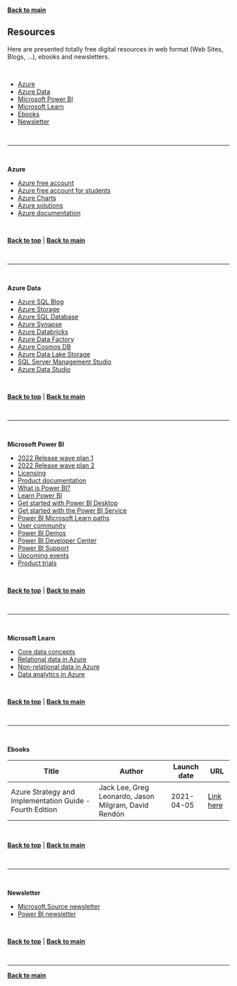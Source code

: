 <a id="top" />

<br/>


[**Back to main**](./README.md)

## Resources

Here are presented totally free digital resources in web format (Web Sites, Blogs, ...), ebooks and newsletters.

<br>

* [Azure](#azure)
* [Azure Data](#azure_data)
* [Microsoft Power BI](#power_bi)
* [Microsoft Learn](#mslearn)
* [Ebooks](#ebooks)
* [Newsletter](#newsletter)


<br/>

---

<a id="azure" />

<br/>


**Azure**

- [Azure free account](https://azure.microsoft.com/en-us/free/)
- [Azure free account for students](https://azure.microsoft.com/en-us/free/students/)
- [Azure Charts](https://azurecharts.com/)
- [Azure solutions](https://azure.microsoft.com/en-us/solutions/)
- [Azure documentation](https://learn.microsoft.com/en-us/azure/)



<br/>

[**Back to top**](#top) | [**Back to main**](README.md)

<br/>


---

<a id="azure_data" />

<br/>


**Azure Data**

- [Azure SQL Blog](https://techcommunity.microsoft.com/t5/azure-sql-blog/bg-p/AzureSQLBlog)
- [Azure Storage](https://docs.microsoft.com/en-us/azure/storage/common/storage-introduction)
- [Azure SQL Database](https://docs.microsoft.com/en-us/azure/azure-sql/database/sql-database-paas-overview)
- [Azure Synapse](https://docs.microsoft.com/en-us/azure/synapse-analytics/overview-what-is)
- [Azure Databricks](https://docs.microsoft.com/en-us/azure/databricks/scenarios/what-is-azure-databricks)
- [Azure Data Factory](https://docs.microsoft.com/en-us/azure/data-factory/introduction)
- [Azure Cosmos DB](https://docs.microsoft.com/en-us/azure/cosmos-db/introduction)
- [Azure Data Lake Storage](https://docs.microsoft.com/en-us/azure/storage/blobs/data-lake-storage-introduction)
- [SQL Server Management Studio](https://docs.microsoft.com/en-us/sql/ssms/sql-server-management-studio-ssms)
- [Azure Data Studio](https://docs.microsoft.com/en-us/sql/azure-data-studio/what-is-azure-data-studio)



<br/>

[**Back to top**](#top) | [**Back to main**](README.md)

<br/>


---

<a id="power_bi" />

<br/>


**Microsoft Power BI**

- [2022 Release wave plan 1](https://aka.ms/Plan/2022RW1/PowerBI)
- [2022 Release wave plan 2](https://aka.ms/Plan/2022RW2/PowerBI)
- [Licensing](https://aka.ms/Licensing/PowerBI)
- [Product documentation](https://learn.microsoft.com/en-us/power-bi/)
- [What is Power BI?](https://learn.microsoft.com/en-us/power-bi/power-bi-overview)
- [Learn Power BI](https://powerbi.microsoft.com/en-us/learning/)
- [Get started with Power BI Desktop](https://learn.microsoft.com/en-us/power-bi/desktop-getting-started)
- [Get started with the Power BI Service](https://learn.microsoft.com/en-us/power-bi/service-get-started)
- [Power BI Microsoft Learn paths](https://learn.microsoft.com/en-us/training/browse/?expanded=power-platform&resource_type=learning%20path&products=power-bi)
- [User community](https://aka.ms/Community/PowerBI)
- [Power BI Demos](https://powerbi.microsoft.com/en-us/demo)
- [Power BI Developer Center](https://powerbi.microsoft.com/en-us/developers/)
- [Power BI Support](https://powerbi.microsoft.com/en-us/support/)
- [Upcoming events](https://aka.ms/Events/PowerBI)
- [Product trials](https://aka.ms/Trials/PowerBI)

<br/>

[**Back to top**](#top) | [**Back to main**](README.md)

<br/>


---

<a id="mslearn" />

<br/>


**Microsoft Learn**

- [Core data concepts](https://aka.ms/ExploreDataConcepts)
- [Relational data in Azure](https://aka.ms/ExploreRelationalData)
- [Non-relational data in Azure](https://aka.ms/ExploreNonRelationalData)
- [Data analytics in Azure](https://aka.ms/ExploreDataAnalytics)

<br/>

[**Back to top**](#top) | [**Back to main**](README.md)

<br/>


---

<a id="ebooks" />

<br/>


**Ebooks**

| Title | Author | Launch date | URL |
| --- | --- | --- | --- | 
| Azure Strategy and Implementation Guide - Fourth Edition | Jack Lee, Greg Leonardo, Jason Milgram, David Rendón | 2021-04-05 | [Link here](https://azure.microsoft.com/en-us/resources/azure-strategy-and-implementation-guide-fourth-edition/) | 



<br/>

[**Back to top**](#top) | [**Back to main**](README.md)

<br/>

---

<a id="newsletter" />

<br/>


**Newsletter**

- [Microsoft.Source newsletter](https://azure.microsoft.com/en-us/resources/join-the-azure-developer-community/)
- [Power BI newsletter](https://powerbi.microsoft.com/en-us/newsletter/)

<br/>

[**Back to top**](#top) | [**Back to main**](README.md)

<br/>

------

[**Back to main**](./README.md)

